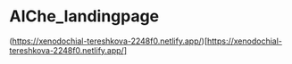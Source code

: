 # AIChe_landingpage

(https://xenodochial-tereshkova-2248f0.netlify.app/)[https://xenodochial-tereshkova-2248f0.netlify.app/]
